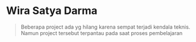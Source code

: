 # Wira Satya Darma 

 >Beberapa project ada yg hilang karena sempat terjadi kendala teknis. Namun project tersebut terpantau pada saat proses pembelajaran

